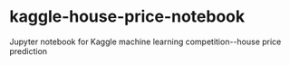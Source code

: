 # kaggle-house-price-notebook
Jupyter notebook for Kaggle machine learning competition--house price prediction
